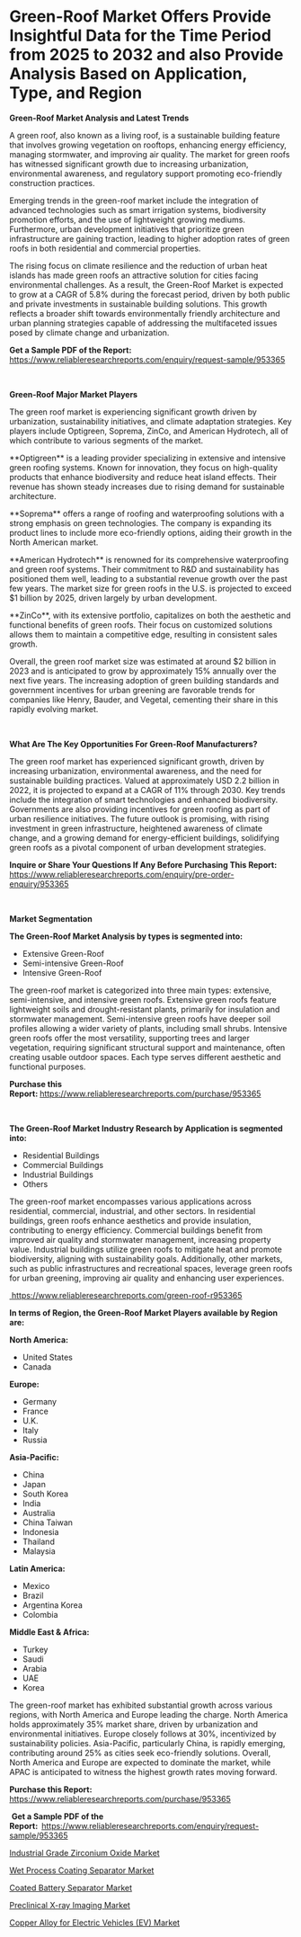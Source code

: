 <p><h1>Green-Roof Market Offers Provide Insightful Data for the Time Period from 2025 to 2032 and also Provide Analysis Based on Application, Type, and Region</h1></p><p><strong>Green-Roof Market Analysis and Latest Trends</strong></p>
<p><p>A green roof, also known as a living roof, is a sustainable building feature that involves growing vegetation on rooftops, enhancing energy efficiency, managing stormwater, and improving air quality. The market for green roofs has witnessed significant growth due to increasing urbanization, environmental awareness, and regulatory support promoting eco-friendly construction practices. </p><p>Emerging trends in the green-roof market include the integration of advanced technologies such as smart irrigation systems, biodiversity promotion efforts, and the use of lightweight growing mediums. Furthermore, urban development initiatives that prioritize green infrastructure are gaining traction, leading to higher adoption rates of green roofs in both residential and commercial properties.</p><p>The rising focus on climate resilience and the reduction of urban heat islands has made green roofs an attractive solution for cities facing environmental challenges. As a result, the Green-Roof Market is expected to grow at a CAGR of 5.8% during the forecast period, driven by both public and private investments in sustainable building solutions. This growth reflects a broader shift towards environmentally friendly architecture and urban planning strategies capable of addressing the multifaceted issues posed by climate change and urbanization.</p></p>
<p><strong>Get a Sample PDF of the Report:&nbsp;</strong> <a href="https://www.reliableresearchreports.com/enquiry/request-sample/953365?utm_campaign=24&utm_medium=2&utm_source=Github&utm_content=ia&utm_term=02042025&utm_id=green-roof">https://www.reliableresearchreports.com/enquiry/request-sample/953365</a></p>
<p>&nbsp;</p>
<p><strong>Green-Roof Major Market Players</strong></p>
<p><p>The green roof market is experiencing significant growth driven by urbanization, sustainability initiatives, and climate adaptation strategies. Key players include Optigreen, Soprema, ZinCo, and American Hydrotech, all of which contribute to various segments of the market.</p><p>**Optigreen** is a leading provider specializing in extensive and intensive green roofing systems. Known for innovation, they focus on high-quality products that enhance biodiversity and reduce heat island effects. Their revenue has shown steady increases due to rising demand for sustainable architecture.</p><p>**Soprema** offers a range of roofing and waterproofing solutions with a strong emphasis on green technologies. The company is expanding its product lines to include more eco-friendly options, aiding their growth in the North American market.</p><p>**American Hydrotech** is renowned for its comprehensive waterproofing and green roof systems. Their commitment to R&D and sustainability has positioned them well, leading to a substantial revenue growth over the past few years. The market size for green roofs in the U.S. is projected to exceed $1 billion by 2025, driven largely by urban development.</p><p>**ZinCo**, with its extensive portfolio, capitalizes on both the aesthetic and functional benefits of green roofs. Their focus on customized solutions allows them to maintain a competitive edge, resulting in consistent sales growth.</p><p>Overall, the green roof market size was estimated at around $2 billion in 2023 and is anticipated to grow by approximately 15% annually over the next five years. The increasing adoption of green building standards and government incentives for urban greening are favorable trends for companies like Henry, Bauder, and Vegetal, cementing their share in this rapidly evolving market.</p></p>
<p>&nbsp;</p>
<p><strong>What Are The Key Opportunities For Green-Roof Manufacturers?</strong></p>
<p><p>The green roof market has experienced significant growth, driven by increasing urbanization, environmental awareness, and the need for sustainable building practices. Valued at approximately USD 2.2 billion in 2022, it is projected to expand at a CAGR of 11% through 2030. Key trends include the integration of smart technologies and enhanced biodiversity. Governments are also providing incentives for green roofing as part of urban resilience initiatives. The future outlook is promising, with rising investment in green infrastructure, heightened awareness of climate change, and a growing demand for energy-efficient buildings, solidifying green roofs as a pivotal component of urban development strategies.</p></p>
<p><strong>Inquire or Share Your Questions If Any Before Purchasing This Report:</strong> <a href="https://www.reliableresearchreports.com/enquiry/pre-order-enquiry/953365?utm_campaign=24&utm_medium=2&utm_source=Github&utm_content=ia&utm_term=02042025&utm_id=green-roof">https://www.reliableresearchreports.com/enquiry/pre-order-enquiry/953365</a></p>
<p>&nbsp;</p>
<p><strong>Market Segmentation</strong></p>
<p><strong>The Green-Roof Market Analysis by types is segmented into:</strong></p>
<p><ul><li>Extensive Green-Roof</li><li>Semi-intensive Green-Roof</li><li>Intensive Green-Roof</li></ul></p>
<p><p>The green-roof market is categorized into three main types: extensive, semi-intensive, and intensive green roofs. Extensive green roofs feature lightweight soils and drought-resistant plants, primarily for insulation and stormwater management. Semi-intensive green roofs have deeper soil profiles allowing a wider variety of plants, including small shrubs. Intensive green roofs offer the most versatility, supporting trees and larger vegetation, requiring significant structural support and maintenance, often creating usable outdoor spaces. Each type serves different aesthetic and functional purposes.</p></p>
<p><strong>Purchase this Report:&nbsp;</strong><a href="https://www.reliableresearchreports.com/purchase/953365?utm_campaign=24&utm_medium=2&utm_source=Github&utm_content=ia&utm_term=02042025&utm_id=green-roof">https://www.reliableresearchreports.com/purchase/953365</a></p>
<p>&nbsp;</p>
<p><strong>The Green-Roof Market Industry Research by Application is segmented into:</strong></p>
<p><ul><li>Residential Buildings</li><li>Commercial Buildings</li><li>Industrial Buildings</li><li>Others</li></ul></p>
<p><p>The green-roof market encompasses various applications across residential, commercial, industrial, and other sectors. In residential buildings, green roofs enhance aesthetics and provide insulation, contributing to energy efficiency. Commercial buildings benefit from improved air quality and stormwater management, increasing property value. Industrial buildings utilize green roofs to mitigate heat and promote biodiversity, aligning with sustainability goals. Additionally, other markets, such as public infrastructures and recreational spaces, leverage green roofs for urban greening, improving air quality and enhancing user experiences.</p></p>
<p><a href="https://www.reliableresearchreports.com/green-roof-r953365?utm_campaign=24&utm_medium=2&utm_source=Github&utm_content=ia&utm_term=02042025&utm_id=green-roof">&nbsp;https://www.reliableresearchreports.com/green-roof-r953365</a></p>
<p><strong>In terms of Region, the Green-Roof Market Players available by Region are:</strong></p>
<p>
    <p> <strong> North America: </strong>
        <ul>
            <li>United States</li>
            <li>Canada</li>
        </ul>
        </p> 
    <p> <strong> Europe: </strong>
        <ul>
            <li>Germany</li>
            <li>France</li>
            <li>U.K.</li>
            <li>Italy</li>
            <li>Russia</li>
        </ul>
        </p> 
    <p> <strong> Asia-Pacific: </strong>
        <ul>
            <li>China</li>
            <li>Japan</li>
            <li>South Korea</li>
            <li>India</li>
            <li>Australia</li>
            <li>China Taiwan</li>
            <li>Indonesia</li>
            <li>Thailand</li>
            <li>Malaysia</li>
        </ul>
        </p> 
    <p> <strong> Latin America: </strong>
        <ul>
            <li>Mexico</li>
            <li>Brazil</li>
            <li>Argentina Korea</li>
            <li>Colombia</li>
        </ul>
        </p> 
    <p> <strong> Middle East & Africa: </strong>
        <ul>
            <li>Turkey</li>
            <li>Saudi</li>
            <li>Arabia</li>
            <li>UAE</li>
            <li>Korea</li>
        </ul>
    </p>
    </p>
<p><p>The green-roof market has exhibited substantial growth across various regions, with North America and Europe leading the charge. North America holds approximately 35% market share, driven by urbanization and environmental initiatives. Europe closely follows at 30%, incentivized by sustainability policies. Asia-Pacific, particularly China, is rapidly emerging, contributing around 25% as cities seek eco-friendly solutions. Overall, North America and Europe are expected to dominate the market, while APAC is anticipated to witness the highest growth rates moving forward.</p></p>
<p><strong>Purchase this Report: </strong><a href="https://www.reliableresearchreports.com/purchase/953365?utm_campaign=24&utm_medium=2&utm_source=Github&utm_content=ia&utm_term=02042025&utm_id=green-roof">https://www.reliableresearchreports.com/purchase/953365</a></p>
<p>&nbsp;<strong>Get a Sample PDF of the Report:&nbsp;&nbsp;</strong><a href="https://www.reliableresearchreports.com/enquiry/request-sample/953365?utm_campaign=24&utm_medium=2&utm_source=Github&utm_content=ia&utm_term=02042025&utm_id=green-roof">https://www.reliableresearchreports.com/enquiry/request-sample/953365</a></p>
<p><strong></strong></p>
<p><p><a href="https://github.com/porstgowinjq/Market-Research-Report-List-1/blob/main/industrial-grade-zirconium-oxide-market.md?utm_campaign=24&utm_medium=2&utm_source=Github&utm_content=ia&utm_term=02042025&utm_id=green-roof">Industrial Grade Zirconium Oxide Market</a></p><p><a href="https://github.com/ximensbisade/Market-Research-Report-List-1/blob/main/wet-process-coating-separator-market.md?utm_campaign=24&utm_medium=2&utm_source=Github&utm_content=ia&utm_term=02042025&utm_id=green-roof">Wet Process Coating Separator Market</a></p><p><a href="https://github.com/neiridionna/Market-Research-Report-List-1/blob/main/coated-battery-separator-market.md?utm_campaign=24&utm_medium=2&utm_source=Github&utm_content=ia&utm_term=02042025&utm_id=green-roof">Coated Battery Separator Market</a></p><p><a href="https://github.com/wymarnaiz/Market-Research-Report-List-1/blob/main/preclinical-x-ray-imaging-market.md?utm_campaign=24&utm_medium=2&utm_source=Github&utm_content=ia&utm_term=02042025&utm_id=green-roof">Preclinical X-ray Imaging Market</a></p><p><a href="https://github.com/amagloeaad54/Market-Research-Report-List-1/blob/main/copper-alloy-for-electric-vehicles-ev-market.md?utm_campaign=24&utm_medium=2&utm_source=Github&utm_content=ia&utm_term=02042025&utm_id=green-roof">Copper Alloy for Electric Vehicles (EV) Market</a></p></p>